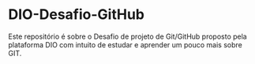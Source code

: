 # DIO-Desafio-GitHub

Este repositório é sobre o Desafio de projeto de Git/GitHub proposto pela plataforma DIO com intuito de estudar e aprender um pouco mais sobre GIT. 

##
